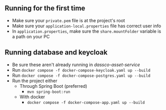 ## Running for the first time
* Make sure your ``private.pem`` file is at the project's root
* Make sure your ``application-local.properties`` file has correct user info
* In ``application.properties``, make sure the ``share.mountFolder`` variable is a path on your PC

## Running database and keycloak
* Be sure these aren't already running in _dassco-asset-service_
* Run ``docker compose -f docker-compose-keycloak.yaml up --build``
* Run ``docker compose -f docker-compose-postgres.yaml up --build``
* Run the project either
  * Through Spring Boot (preferred)
    * ``mvn spring-boot:run`` 
  * With docker
    * ``docker compose -f docker-compose-app.yaml up --build``
